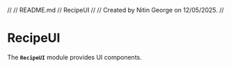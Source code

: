//
//  README.md
//  RecipeUI
//
//  Created by Nitin George on 12/05/2025.
//

# **RecipeUI**

The **`RecipeUI`** module provides UI components.


